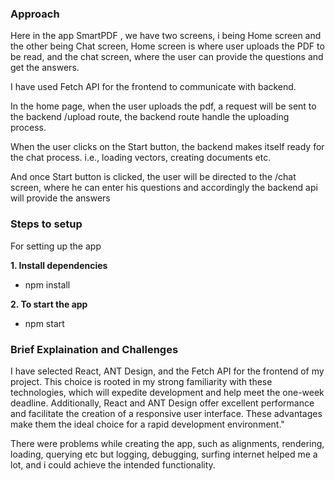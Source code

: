 ### Approach

Here in the app SmartPDF , we have two screens, i being Home screen and the other being Chat screen, Home screen is where user uploads the PDF to be read, and the chat screen, where the user can provide the questions and get the answers.

I have used Fetch API for the frontend to communicate with backend.

In the home page, when the user uploads the pdf, a request will be sent to the backend /upload route, the backend route handle the uploading process.

When the user clicks on the Start button, the backend makes itself ready for the chat process. i.e., loading vectors, creating documents etc.

And once Start button is clicked, the user will be directed to the /chat screen, where he can enter his questions and accordingly the backend api will provide the answers

### Steps to setup

For setting up the app

**1. Install dependencies**
- npm install 

**2. To start the app**
- npm start

### Brief Explaination and Challenges

I have selected React, ANT Design, and the Fetch API for the frontend of my project. This choice is rooted in my strong familiarity with these technologies, which will expedite development and help meet the one-week deadline. Additionally, React and ANT Design offer excellent performance and facilitate the creation of a responsive user interface. These advantages make them the ideal choice for a rapid development environment."

There were problems while creating the app, such as alignments, rendering, loading, querying etc but logging, debugging, surfing internet helped me a lot, and i could achieve the intended functionality.
